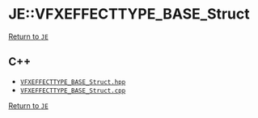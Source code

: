 # JE::VFXEFFECTTYPE_BASE_Struct

[Return to `JE`](/docs/je.md)

## C++

- [`VFXEFFECTTYPE_BASE_Struct.hpp`](/src/je/VFXEFFECTTYPE_BASE_Struct.hpp)
- [`VFXEFFECTTYPE_BASE_Struct.cpp`](/src/je/VFXEFFECTTYPE_BASE_Struct.cpp)

[Return to `JE`](/docs/je.md)